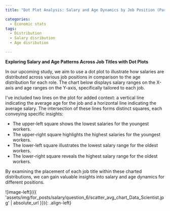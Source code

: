 ```yaml
---
title: "Dot Plot Analysis: Salary and Age Dynamics by Job Position (Part 3: Compensation Analytics)"

categories:
  - Economic stats 
tags:
  - Distribution
  - Salary disribution
  - Age disribution  

---
```


**Exploring Salary and Age Patterns Across Job Titles with Dot Plots**



In our upcoming study, we aim to use a dot plot to illustrate how salaries are distributed across various job positions in comparison to the age distribution for each role. The chart below displays salary ranges on the X-axis and age ranges on the Y-axis, specifically tailored to each job.

I've included two lines on the plot for added context: a vertical line indicating the average age for the job and a horizontal line indicating the average salary. The intersection of these lines forms distinct squares, each conveying specific insights:

* The upper-left square shows the lowest salaries for the youngest workers.
* The upper-right square highlights the highest salaries for the youngest workers.
* The lower-left square illustrates the lowest salary range for the oldest workers.
* The lower-right square reveals the highest salary range for the oldest workers.
  
By examining the placement of each job title within these charted distributions, we can gain valuable insights into salary and age dynamics for different positions.


![image-left]({{ 'assets/img/for_posts/salary/question_6/scatter_avg_chart_Data_Scientist.jpg' | absolute_url }}){: .align-left}
